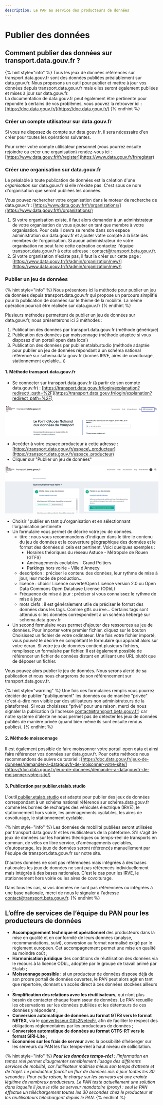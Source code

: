 ```yaml
---
description: Le PAN au service des producteurs de données
---
```


# Publier des données

## Comment publier des données sur transport.data.gouv.fr ?

{% hint style="info" %}
Tous les jeux de données référencés sur transport.data.gouv.fr sont des données publiées préalablement sur data.gouv.fr. Nous proposons un outil pour publier et mettre à jour vos données depuis transport.data.gouv.fr mais elles seront également publiées et mises à jour sur data.gouv.fr.   
La documentation de data.gouv.fr peut également être pertinente pour répondre à certains de vos problèmes, vous pouvez la retrouver ici : [https://doc.data.gouv.fr/](https://doc.data.gouv.fr/)
{% endhint %}

### Créer un compte utilisateur sur data.gouv.fr

Si vous ne disposez de compte sur data.gouv.fr, il sera nécessaire d'en créer pour toutes les opérations suivantes. 

Pour créer votre compte utilisateur personnel \(vous pourrez ensuite rejoindre ou créer une organisation\) rendez-vous ici : [https://www.data.gouv.fr/fr/register](https://www.data.gouv.fr/fr/register)

### Créer une organisation sur data.gouv.fr

Le préalable à toute publication de données est la création d'une _organisation_ sur data.gouv.fr si elle n'existe pas. C'est sous ce nom d'organisation que seront publiées les données.

Vous pouvez rechercher votre organisation dans le moteur de recherche de data.gouv.fr : [https://www.data.gouv.fr/fr/organizations/](https://www.data.gouv.fr/fr/organizations/)

1. Si votre organisation existe, il faut alors demander à un administrateur de votre organisation de vous ajouter en tant que membre à votre organisation. Pour cela il devra se rendre dans son espace administration sur data.gouv.fr et ajouter votre compte à la liste des membres de l'organisation. Si aucun administrateur de votre organisation ne peut faire cette opération contactez l'équipe transport.data.gouv.fr à cette adresse : contact@transport.beta.gouv.fr.
2. Si votre organisation n'existe pas, il faut la créer sur cette page : [https://www.data.gouv.fr/fr/admin/organization/new/](https://www.data.gouv.fr/fr/admin/organization/new/)

### Publier un jeu de données

{% hint style="info" %}
Nous présentons ici la méthode pour publier un jeu de données depuis transport.data.gouv.fr qui propose un parcours simplifié pour la publication de données sur le thème de la mobilité. La même opération pourrait être réalisée sur data.gouv.fr
{% endhint %}

 Plusieurs méthodes permettent de publier un jeu de données sur data.gouv.fr, nous présenterons ici 3 méthodes : 

1. Publication des données par transport.data.gouv.fr \(méthode générique\)
2. Publication des données par moissonnage \(méthode adaptée si vous disposez d'un portail open data local\)
3. Publication des données par publier.etalab.studio \(méthode adaptée pour publier un jeu de données répondant à un schéma national référencé sur schema.data.gouv.fr \(bornes IRVE, aires de covoiturage, stationnement cyclable...\)\)

#### **1. Méthode transport.data.gouv.fr**

* Se connecter sur transport.data.gouv.fr \(à partir de son compte data.gouv.fr\) : [https://transport.data.gouv.fr/login/explanation?redirect\_path=%2F](https://transport.data.gouv.fr/login/explanation?redirect_path=%2F)

![](../.gitbook/assets/doc-transport-connection.png)

* Accéder à votre espace producteur à cette adresse : [https://transport.data.gouv.fr/espace\_producteur](https://transport.data.gouv.fr/espace_producteur)
* Cliquer sur "Publier un jeu de données"

![](../.gitbook/assets/image%20%28162%29.png)

* Choisir "publier en tant qu'organisation et en sélectionnant l'organisation pertinente
* Un formulaire vous permet de décrire votre jeu de données. 
  * titre : nous vous recommandons d'indiquer dans le titre le contenu du jeu de données et la couverture géographique des données et le format des données si cela est pertinent. Voici quelques exemples :
    * Horaires théoriques du réseau Astuce - Métropole de Rouen \(GTFS\)
    * Aménagements cyclables - Grand Poitiers
    * Parkings hors voirie - Ville d'Annecy
  * description : préciser le contenu des données, leur rythme de mise à jour, leur mode de production...
  * licence : choisir Licence ouverte/Open Licence version 2.0 ou Open Data Commons Open Database License \(ODbL\)
  * Fréquence de mise à jour : préciser si vous connaissez le rythme de mise à jour
  * mots clefs : il est généralement utile de préciser le format des données dans les tags. Comme gtfs ou irve... Certains tags sont attendus si les données correspondent à un schéma hébergé sur schema.data.gouv.fr
* Un second formulaire vous permet d'ajouter des ressources au jeu de données. Pour importer votre premier fichier, cliquez sur le bouton Choisissez un fichier de votre ordinateur. Une fois votre fichier importé, vous pouvez le décrire en complétant le formulaire qui apparaît alors sur votre écran. Si votre jeu de données contient plusieurs fichiers, remplissez un formulaire par fichier. Il est également possible de référencer un fichier de données distant en utilisant une URL plutôt que de déposer un fichier. 

Vous pouvez alors publier le jeu de données. Nous serons alerté de sa publication et nous nous chargerons de son référencement sur transport.data.gouv.fr. 

{% hint style="warning" %}
Une fois ces formulaires remplis vous pourrez décider de publier "publiquement" les données ou de manière "privée" \(c'est-à-dire non visible par des utilisateurs non administrateurs de la plateforme\). Si vous choisissez "privé" pour une raison, merci de nous signaler la publication \(à l'adresse contact@transport.beta.gouv.fr\) car notre système d'alerte ne nous permet pas de détecter les jeux de données publiés de manière privée \(quand bien même ils sont ensuite rendus publics\).
{% endhint %}

#### **2. Méthode moissonnage**

Il est également possible de faire moissonner votre portail open data et ainsi faire référencer vos données sur data.gouv.fr. Pour cette méthode nous recommandons de suivre ce tutoriel : [https://doc.data.gouv.fr/jeux-de-donnees/demander-a-datagouvfr-de-moisonner-votre-site/](https://doc.data.gouv.fr/jeux-de-donnees/demander-a-datagouvfr-de-moisonner-votre-site/)

#### **3. Publication par publier.etalab.studio**

L'outil[ publier.etalab.studio](https://publier.etalab.studio/) est adapté pour publier des jeux de données correspondant à un schéma national référencé sur schéma.data.gouv.fr comme les bornes de recharges des véhicules électrique \(IRVE\), le stationnement hors voirie, les aménagements cyclables, les aires de covoiturage, le stationnement cyclable. 

{% hint style="info" %}
Les données de mobilité publiées seront utilisées par transport.data.gouv.fr et les réutilisateurs de la plateforme. S'il s'agit de jeux de données sur les horaires théoriques ou temps-réel de transports en commun, de vélos en libre service, d'aménagements cyclables, d'autopartage, les jeux de données seront référencés manuellement par l'équipe de transport.data.gouv.fr sur notre site. 

D'autres données ne sont pas référencées mais intégrées à des bases nationales les jeux de données ne sont pas référencés individuellement mais intégrés à des bases nationales. C'est le cas pour les IRVE, le stationnement hors voirie ou les aires de covoiturage. 

Dans tous les cas, si vos données ne sont pas référencées ou intégrées à une base nationale, merci de nous le signaler à l'adresse contact@transport.beta.gouv.fr.
{% endhint %}

## L’offre de services de l’équipe du PAN pour les producteurs de données

* **Accompagnement technique et opérationnel** des producteurs dans la mise en qualité et en conformité de leurs données \(analyse, recommandations, suivi\), conversion au format normalisé exigé par le règlement européen. Cet accompagnement permet une mise en qualité au moindre coût ;
* **Harmonisation juridique** des conditions de réutilisation des données via le recours à la licence ODbL, adoptée par le groupe de travail animé par Etalab ;
* **Moissonnage possible** : si un producteur de données dispose déjà de son propre portail de données ouvertes, le PAN peut alors agir en tant que répertoire, donnant un accès direct à ces données stockées ailleurs ;
* **Simplification des relations avec les réutilisateurs**, qui n’ont plus besoin de contacter chaque fournisseur de données. Le PAN recueille les observations sur les données publiées et les détenteurs de ces données y répondent ;
* **Conversion automatique de données au format GTFS vers le format NETEX**, via le [convertisseur Gtfs2NetexFr](http://lafabriquedesmobilites.fr/articles/innovation/gtfs2netexfr-nouvel-outil-open-source-pour-faciliter-la-production-de-donnees-transport-au-format-netex/), afin de faciliter le respect des obligations réglementaires par les producteurs de données ;
* **Conversion automatique de données au format GTFS-RT vers le format SIRI-Lite** ;
* **Économies sur les frais de serveur** avec la possibilité d’héberger sur les serveurs du PAN les flux temps-réel à haut niveau de sollicitation.

{% hint style="info" %}
_**Pour les données temps-réel** : l’information en temps réel permet d’augmenter sensiblement l’usage des différents services de mobilité, car l’utilisateur maîtrise mieux son temps d’attente et de trajet. Le producteur fournit un flux de données mis à jour toutes les 30 secondes. Pour cette raison, la charge sur les serveurs est une crainte légitime de nombreux producteurs. Le PAN teste actuellement une solution dans laquelle il joue le rôle de serveur mandataire \(proxy\) : seul le PAN effectue un téléchargement toutes les 30 secondes chez le producteur et les réutilisateurs téléchargent depuis le PAN._
{% endhint %}

